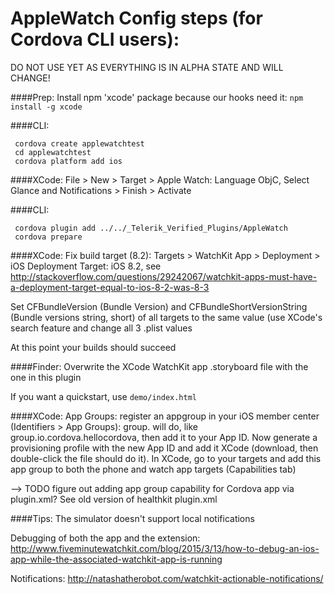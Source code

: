 AppleWatch Config steps (for Cordova CLI users):
================================================

DO NOT USE YET AS EVERYTHING IS IN ALPHA STATE AND WILL CHANGE!


####Prep:
  Install npm 'xcode' package because our hooks need it: `npm install -g xcode`

####CLI:
```
 cordova create applewatchtest
 cd applewatchtest
 cordova platform add ios
```

####XCode:
 File > New > Target > Apple Watch: Language ObjC, Select Glance and Notifications > Finish > Activate

####CLI:
```
 cordova plugin add ../../_Telerik_Verified_Plugins/AppleWatch
 cordova prepare
```

####XCode:
 Fix build target (8.2): Targets > WatchKit App > Deployment > iOS Deployment Target: iOS 8.2, see http://stackoverflow.com/questions/29242067/watchkit-apps-must-have-a-deployment-target-equal-to-ios-8-2-was-8-3

 Set CFBundleVersion (Bundle Version) and CFBundleShortVersionString (Bundle versions string, short) of all targets to the same value (use XCode's search feature and change all 3 .plist values


At this point your builds should succeed


####Finder:
 Overwrite the XCode WatchKit app .storyboard file with the one in this plugin

 If you want a quickstart, use `demo/index.html`


####XCode:
 App Groups: register an appgroup in your iOS member center (Identifiers > App Groups): group.<packagename> will do, like group.io.cordova.hellocordova, then add it to your App ID. Now generate a provisioning profile with the new App ID and add it XCode (download, then double-click the file should do it). In XCode, go to your targets and add this app group to both the phone and watch app targets (Capabilities tab)

  --> TODO figure out adding app group capability for Cordova app via plugin.xml? See old version of healthkit plugin.xml



####Tips:
 The simulator doesn't support local notifications

 Debugging of both the app and the extension: http://www.fiveminutewatchkit.com/blog/2015/3/13/how-to-debug-an-ios-app-while-the-associated-watchkit-app-is-running

 Notifications: http://natashatherobot.com/watchkit-actionable-notifications/